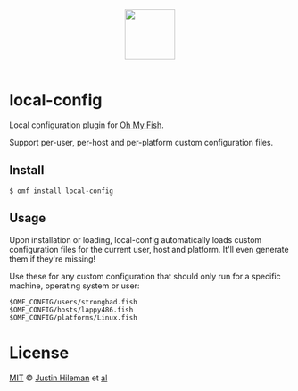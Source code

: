 <div align="center">
  <a href="http://github.com/oh-my-fish/oh-my-fish">
  <img width=90px  src="https://cloud.githubusercontent.com/assets/8317250/8510172/f006f0a4-230f-11e5-98b6-5c2e3c87088f.png">
  </a>
</div>
<br>


# local-config

Local configuration plugin for [Oh My Fish][omf-link].

Support per-user, per-host and per-platform custom configuration files.


## Install

```fish
$ omf install local-config
```


## Usage

Upon installation or loading, local-config automatically loads custom configuration files for the current user, host and platform. It'll even generate them if they're missing!

Use these for any custom configuration that should only run for a specific machine, operating system or user:

```
$OMF_CONFIG/users/strongbad.fish
$OMF_CONFIG/hosts/lappy486.fish
$OMF_CONFIG/platforms/Linux.fish
```


# License

[MIT][mit] © [Justin Hileman][author] et [al][contributors]


[mit]:            http://opensource.org/licenses/MIT
[author]:         http://github.com/bobthecow
[contributors]:   https://github.com/oh-my-fish/plugin-local-config/graphs/contributors
[omf-link]:       https://www.github.com/oh-my-fish/oh-my-fish

[license-badge]:  https://img.shields.io/badge/license-MIT-007EC7.svg?style=flat-square
